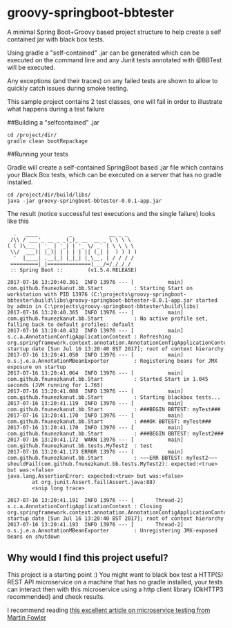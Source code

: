 # groovy-springboot-bbtester
A minimal Spring Boot+Groovy based project structure to help create a self contained jar with black box tests. 

Using gradle a "self-contained" .jar can be generated which can be executed on the command line 
and any Junit tests annotated with @BBTest will be executed.

Any exceptions (and their traces) on any failed tests are shown to allow to quickly catch issues during smoke testing.

This sample project contains 2 test classes, one will fail in order to illustrate what happens during a test failure

##Building a "selfcontained" .jar

```shell
cd /project/dir/
gradle clean bootRepackage
```

##Running your tests

Gradle will create a self-contained SpringBoot based .jar file which contains your Black Box tests, 
which can be executed on a server that has no gradle installed.

```shell
cd /project/dir/build/libs/
java -jar groovy-springboot-bbtester-0.0.1-app.jar
```

The result (notice successful test executions and the single failure) looks like this

```
  .   ____          _            __ _ _
 /\\ / ___'_ __ _ _(_)_ __  __ _ \ \ \ \
( ( )\___ | '_ | '_| | '_ \/ _` | \ \ \ \
 \\/  ___)| |_)| | | | | || (_| |  ) ) ) )
  '  |____| .__|_| |_|_| |_\__, | / / / /
 =========|_|==============|___/=/_/_/_/
 :: Spring Boot ::        (v1.5.4.RELEASE)

2017-07-16 13:20:40.361  INFO 13976 --- [           main] com.github.fnunezkanut.bb.Start          : Starting Start on workstation with PID 13976 (C:\projects\groovy-springboot-bbtester\build\libs\groovy-springboot-bbtester-0.0.1-app.jar started by admin in C:\projects\groovy-springboot-bbtester\build\libs)
2017-07-16 13:20:40.365  INFO 13976 --- [           main] com.github.fnunezkanut.bb.Start          : No active profile set, falling back to default profiles: default
2017-07-16 13:20:40.432  INFO 13976 --- [           main] s.c.a.AnnotationConfigApplicationContext : Refreshing org.springframework.context.annotation.AnnotationConfigApplicationContext@47f37ef1: startup date [Sun Jul 16 13:20:40 BST 2017]; root of context hierarchy
2017-07-16 13:20:41.050  INFO 13976 --- [           main] o.s.j.e.a.AnnotationMBeanExporter        : Registering beans for JMX exposure on startup
2017-07-16 13:20:41.064  INFO 13976 --- [           main] com.github.fnunezkanut.bb.Start          : Started Start in 1.045 seconds (JVM running for 1.765)
2017-07-16 13:20:41.088  INFO 13976 --- [           main] com.github.fnunezkanut.bb.Start          : Starting blackbox tests...
2017-07-16 13:20:41.119  INFO 13976 --- [           main] com.github.fnunezkanut.bb.Start          : ###BEGIN BBTEST: myTest###
2017-07-16 13:20:41.170  INFO 13976 --- [           main] com.github.fnunezkanut.bb.Start          : ###OK BBTEST: myTest###
2017-07-16 13:20:41.170  INFO 13976 --- [           main] com.github.fnunezkanut.bb.Start          : ###BEGIN BBTEST: myTest2###
2017-07-16 13:20:41.172  WARN 13976 --- [           main] com.github.fnunezkanut.bb.tests.MyTest2  : test
2017-07-16 13:20:41.173 ERROR 13976 --- [           main] com.github.fnunezkanut.bb.Start          : ~~~ERR BBTEST: myTest2~~~
shouldFail(com.github.fnunezkanut.bb.tests.MyTest2): expected:<true> but was:<false>
java.lang.AssertionError: expected:<true> but was:<false>
        at org.junit.Assert.fail(Assert.java:88)
        <snip long trace>

2017-07-16 13:20:41.191  INFO 13976 --- [       Thread-2] s.c.a.AnnotationConfigApplicationContext : Closing org.springframework.context.annotation.AnnotationConfigApplicationContext@47f37ef1: startup date [Sun Jul 16 13:20:40 BST 2017]; root of context hierarchy
2017-07-16 13:20:41.193  INFO 13976 --- [       Thread-2] o.s.j.e.a.AnnotationMBeanExporter        : Unregistering JMX-exposed beans on shutdown

```

## Why would I find this project useful?

This project is a starting point :)
You might want to black box test a HTTP(S) REST API microservice on a machine that has no gradle installed, 
your tests can interact then with this microservice using a http client library (OkHTTP3 recommended) and check results.

I recommend reading [this excellent article on microservice testing from Martin Fowler](https://martinfowler.com/articles/microservice-testing/)
